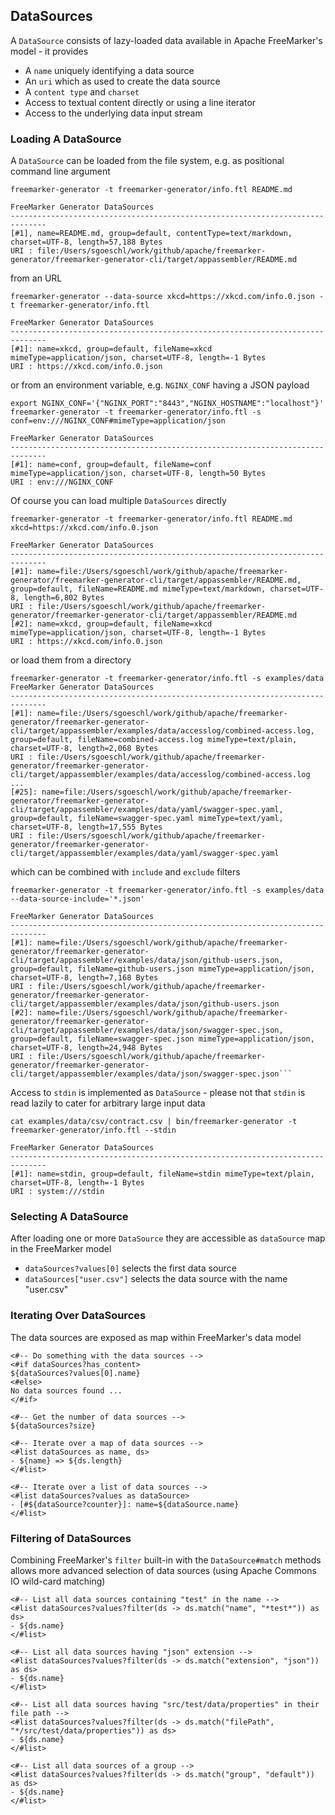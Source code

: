 ## DataSources

A `DataSource` consists of lazy-loaded data available in Apache FreeMarker's model - it provides

* A `name` uniquely identifying a data source
* An `uri` which as used to create the data source
* A `content type` and `charset`
* Access to textual content directly or using a line iterator
* Access to the underlying data input stream

### Loading A DataSource

A `DataSource` can be loaded from the file system, e.g. as positional command line argument

```
freemarker-generator -t freemarker-generator/info.ftl README.md

FreeMarker Generator DataSources
------------------------------------------------------------------------------
[#1], name=README.md, group=default, contentType=text/markdown, charset=UTF-8, length=57,188 Bytes
URI : file:/Users/sgoeschl/work/github/apache/freemarker-generator/freemarker-generator-cli/target/appassembler/README.md
```
 
from an URL

```
freemarker-generator --data-source xkcd=https://xkcd.com/info.0.json -t freemarker-generator/info.ftl

FreeMarker Generator DataSources
------------------------------------------------------------------------------
[#1]: name=xkcd, group=default, fileName=xkcd mimeType=application/json, charset=UTF-8, length=-1 Bytes
URI : https://xkcd.com/info.0.json
```

or from an environment variable, e.g. `NGINX_CONF` having a JSON payload

```
export NGINX_CONF='{"NGINX_PORT":"8443","NGINX_HOSTNAME":"localhost"}'
freemarker-generator -t freemarker-generator/info.ftl -s conf=env:///NGINX_CONF#mimeType=application/json

FreeMarker Generator DataSources
------------------------------------------------------------------------------
[#1]: name=conf, group=default, fileName=conf mimeType=application/json, charset=UTF-8, length=50 Bytes
URI : env:///NGINX_CONF
```

Of course you can load multiple `DataSources` directly

```
freemarker-generator -t freemarker-generator/info.ftl README.md xkcd=https://xkcd.com/info.0.json
 
FreeMarker Generator DataSources
------------------------------------------------------------------------------
[#1]: name=file:/Users/sgoeschl/work/github/apache/freemarker-generator/freemarker-generator-cli/target/appassembler/README.md, group=default, fileName=README.md mimeType=text/markdown, charset=UTF-8, length=6,802 Bytes
URI : file:/Users/sgoeschl/work/github/apache/freemarker-generator/freemarker-generator-cli/target/appassembler/README.md
[#2]: name=xkcd, group=default, fileName=xkcd mimeType=application/json, charset=UTF-8, length=-1 Bytes
URI : https://xkcd.com/info.0.json
```

or load them from a directory

```
freemarker-generator -t freemarker-generator/info.ftl -s examples/data
FreeMarker Generator DataSources
------------------------------------------------------------------------------
[#1]: name=file:/Users/sgoeschl/work/github/apache/freemarker-generator/freemarker-generator-cli/target/appassembler/examples/data/accesslog/combined-access.log, group=default, fileName=combined-access.log mimeType=text/plain, charset=UTF-8, length=2,068 Bytes
URI : file:/Users/sgoeschl/work/github/apache/freemarker-generator/freemarker-generator-cli/target/appassembler/examples/data/accesslog/combined-access.log
...
[#25]: name=file:/Users/sgoeschl/work/github/apache/freemarker-generator/freemarker-generator-cli/target/appassembler/examples/data/yaml/swagger-spec.yaml, group=default, fileName=swagger-spec.yaml mimeType=text/yaml, charset=UTF-8, length=17,555 Bytes
URI : file:/Users/sgoeschl/work/github/apache/freemarker-generator/freemarker-generator-cli/target/appassembler/examples/data/yaml/swagger-spec.yaml
```

which can be combined with `include` and `exclude` filters

```
freemarker-generator -t freemarker-generator/info.ftl -s examples/data --data-source-include='*.json' 

FreeMarker Generator DataSources
------------------------------------------------------------------------------
[#1]: name=file:/Users/sgoeschl/work/github/apache/freemarker-generator/freemarker-generator-cli/target/appassembler/examples/data/json/github-users.json, group=default, fileName=github-users.json mimeType=application/json, charset=UTF-8, length=7,168 Bytes
URI : file:/Users/sgoeschl/work/github/apache/freemarker-generator/freemarker-generator-cli/target/appassembler/examples/data/json/github-users.json
[#2]: name=file:/Users/sgoeschl/work/github/apache/freemarker-generator/freemarker-generator-cli/target/appassembler/examples/data/json/swagger-spec.json, group=default, fileName=swagger-spec.json mimeType=application/json, charset=UTF-8, length=24,948 Bytes
URI : file:/Users/sgoeschl/work/github/apache/freemarker-generator/freemarker-generator-cli/target/appassembler/examples/data/json/swagger-spec.json```
```

Access to `stdin` is implemented as `DataSource` - please not that `stdin` is read lazily to cater for arbitrary large input data

```
cat examples/data/csv/contract.csv | bin/freemarker-generator -t freemarker-generator/info.ftl --stdin

FreeMarker Generator DataSources
------------------------------------------------------------------------------
[#1]: name=stdin, group=default, fileName=stdin mimeType=text/plain, charset=UTF-8, length=-1 Bytes
URI : system:///stdin
```

### Selecting A DataSource

After loading one or more `DataSource` they are accessible as `dataSource` map in the FreeMarker model

* `dataSources?values[0]` selects the first data source
* `dataSources["user.csv"]` selects the data source with the name "user.csv"

### Iterating Over DataSources

The data sources are exposed as map within FreeMarker's data model 

```
<#-- Do something with the data sources -->
<#if dataSources?has_content>
${dataSources?values[0].name}
<#else>
No data sources found ...
</#if>

<#-- Get the number of data sources -->
${dataSources?size}

<#-- Iterate over a map of data sources -->
<#list dataSources as name, ds>
- ${name} => ${ds.length}
</#list>

<#-- Iterate over a list of data sources -->
<#list dataSources?values as dataSource>
- [#${dataSource?counter}]: name=${dataSource.name}
</#list>
```

### Filtering of DataSources

Combining FreeMarker's `filter` built-in  with the `DataSource#match` methods allows more advanced 
selection of data sources (using Apache Commons IO wild-card matching)

```
<#-- List all data sources containing "test" in the name -->
<#list dataSources?values?filter(ds -> ds.match("name", "*test*")) as ds>
- ${ds.name}
</#list>

<#-- List all data sources having "json" extension -->
<#list dataSources?values?filter(ds -> ds.match("extension", "json")) as ds>
- ${ds.name}
</#list>

<#-- List all data sources having "src/test/data/properties" in their file path -->
<#list dataSources?values?filter(ds -> ds.match("filePath", "*/src/test/data/properties")) as ds>
- ${ds.name}
</#list>

<#-- List all data sources of a group -->
<#list dataSources?values?filter(ds -> ds.match("group", "default")) as ds>
- ${ds.name}
</#list>

```
